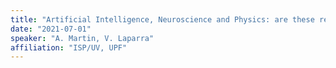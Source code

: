 ```yaml
---
title: "Artificial Intelligence, Neuroscience and Physics: are these related? Part (2/3)"
date: "2021-07-01"
speaker: "A. Martin, V. Laparra"
affiliation: "ISP/UV, UPF"
---
```

